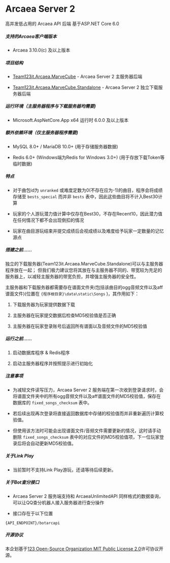 # Arcaea Server 2

高并发低占用的 Arcaea API 后端 基于ASP.NET Core 6.0


##### 支持的Arcaea客户端版本

* Arcaea 3.10.0(c) 及以上版本


##### 项目结构

* [Team123it.Arcaea.MarveCube](./Team123it.Arcaea.MarveCube) - Arcaea Server 2 主服务器后端

* [Team123it.Arcaea.MarveCube.Standalone](./Team123it.Arcaea.MarveCube.Standalone) - Arcaea Server 2 独立下载服务器后端

##### 运行环境（主服务器程序与下载服务器均需要)

* Microsoft.AspNetCore.App x64 运行时 6.0.0 及以上版本


##### 额外依赖环境（仅主服务器程序需要)

* MySQL 8.0+ / MariaDB 10.0+ (用于存储服务器数据)

* Redis 6.0+ (Windows端为Redis for Windows 3.0+) (用于存放下载Token等临时数据)


##### 特点

* 对于曲包id为 `unranked` 或难度定数为0(不存在应为-1)的曲目，程序会将成绩存储至 `bests_special` 而并非 `bests` 表中，因此这些曲目将不计入Best30计算

* 玩家的个人游玩潜力值计算中仅存在Best30，不存在Recent10，因此潜力值在任何情况下都不会出现倒扣的情况

* 玩家在曲目游玩结束并提交成绩后会视成绩以及难度给予玩家一定数量的记忆源点


##### 搭建之前……

独立的下载服务器(Team123it.Arcaea.MarveCube.Standalone)可以与主服务器程序放在一起；
但我们极力建议您将其放在与主服务器不同的、带宽较为充足的服务器上，以减轻主服务器的带宽负担，并增强主服务器的安全性。

主服务器和下载服务器都需要存在谱面文件夹(包括该曲目的ogg音频文件以及aff谱面文件)(位置在 `{程序根目录}\data\static\Songs` )，其作用如下：

1. 下载服务器为玩家提供数据下载

2. 主服务器在玩家提交数据后检查MD5校验值是否正确

3. 主服务器在玩家登录账号后返回所有谱面以及音频文件的MD5校验值


##### 运行之前……

1. 启动数据库程序 & Redis程序

2. 启动主服务器程序并按照提示进行初始化


##### 注意事项

* 为减轻文件读写压力，Arcaea Server 2 服务端在第一次收到登录请求时，会将谱面文件夹中的所有ogg音频文件以及aff谱面文件的MD5校验值，保存在数据库的 `fixed_songs_checksum` 表中。

* 若后续出现再次登录将直接返回数据库中存储的校验值而并非重新遍历计算校验值。

* 但使用该方法时可能会出现谱面文件/音频文件需要更新的情况，这时请手动删除 `fixed_songs_checksum` 表中的对应文件的MD5校验值项，下一位玩家登录后将会自动更新MD5校验值。
  
  
##### 关于Link Play

* 当前暂时不支持Link Play游玩，还请等待后续更新。


##### 关于Bot查分接口

* Arcaea Server 2 服务端支持和 ArcaeaUnlimitedAPI 同样格式的数据查询，可以让QQ查分机器人接入服务器进行查分操作

* 接口存在于以下位置
```url
{API_ENDPOINT}/botarcapi
```


##### 开源协议

本企划基于[123 Open-Source Organization MIT Public License 2.0](https://team123it.github.io/LICENSE.html)许可协议开源。
